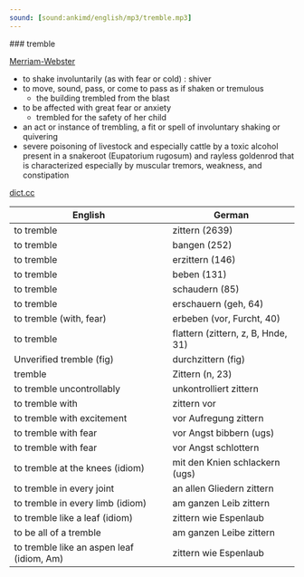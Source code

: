 ```yaml
---
sound: [sound:ankimd/english/mp3/tremble.mp3]
---
```


\### tremble

[Merriam-Webster](https://www.merriam-webster.com/dictionary/tremble)

- to shake involuntarily (as with fear or cold) : shiver
- to move, sound, pass, or come to pass as if shaken or tremulous
    - the building trembled from the blast
- to be affected with great fear or anxiety
    - trembled for the safety of her child
- an act or instance of trembling, a fit or spell of involuntary shaking or quivering
- severe poisoning of livestock and especially cattle by a toxic alcohol present in a snakeroot (Eupatorium rugosum) and rayless goldenrod that is characterized especially by muscular tremors, weakness, and constipation

[dict.cc](https://www.dict.cc/tremble)

| English        | German       |
| -------------- | ------------ |
| to tremble | zittern (2639) |
| to tremble | bangen (252) |
| to tremble | erzittern (146) |
| to tremble | beben (131) |
| to tremble | schaudern (85) |
| to tremble | erschauern (geh, 64) |
| to tremble (with, fear) | erbeben (vor, Furcht, 40) |
| to tremble | flattern (zittern, z, B, Hnde, 31) |
| Unverified tremble (fig) | durchzittern (fig) |
| tremble | Zittern (n, 23) |
| to tremble uncontrollably | unkontrolliert zittern |
| to tremble with | zittern vor |
| to tremble with excitement | vor Aufregung zittern |
| to tremble with fear | vor Angst bibbern (ugs) |
| to tremble with fear | vor Angst schlottern |
| to tremble at the knees (idiom) | mit den Knien schlackern (ugs) |
| to tremble in every joint | an allen Gliedern zittern |
| to tremble in every limb (idiom) | am ganzen Leib zittern |
| to tremble like a leaf (idiom) | zittern wie Espenlaub |
| to be all of a tremble | am ganzen Leibe zittern |
| to tremble like an aspen leaf (idiom, Am) | zittern wie Espenlaub |
